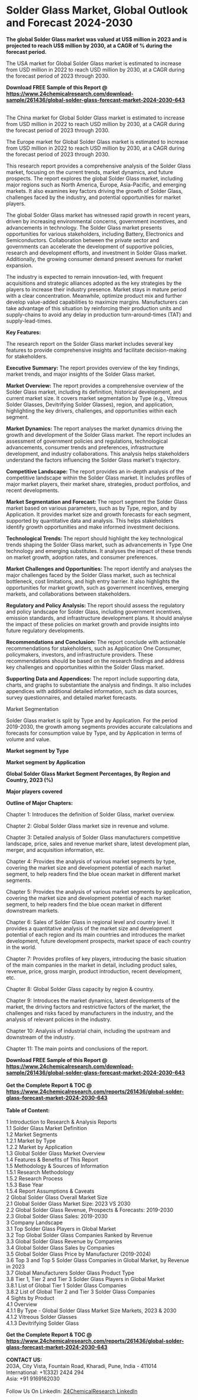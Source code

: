 <h1>Solder Glass Market, Global Outlook and Forecast 2024-2030</h1><p><strong>The global Solder Glass market was valued at US$ million in 2023 and is projected to reach US$ million by 2030, at a CAGR of % during the forecast period.</strong></p><p>
</p><p>The USA market for Global Solder Glass market is estimated to increase from USD million in 2022 to reach USD million by 2030, at a CAGR during the forecast period of 2023 through 2030.</p><div><b>Download FREE Sample of this Report @ 
            <a href="https://www.24chemicalresearch.com/download-sample/261436/global-solder-glass-forecast-market-2024-2030-643">
            https://www.24chemicalresearch.com/download-sample/261436/global-solder-glass-forecast-market-2024-2030-643</a></b></div><br><p>
</p><p>The China market for Global Solder Glass market is estimated to increase from USD million in 2022 to reach USD million by 2030, at a CAGR during the forecast period of 2023 through 2030.</p><p>
</p><p>The Europe market for Global Solder Glass market is estimated to increase from USD million in 2022 to reach USD million by 2030, at a CAGR during the forecast period of 2023 through 2030.</p><p>
</p><p>This research report provides a comprehensive analysis of the Solder Glass market, focusing on the current trends, market dynamics, and future prospects. The report explores the global Solder Glass market, including major regions such as North America, Europe, Asia-Pacific, and emerging markets. It also examines key factors driving the growth of Solder Glass, challenges faced by the industry, and potential opportunities for market players.</p><p>
The global Solder Glass market has witnessed rapid growth in recent years, driven by increasing environmental concerns, government incentives, and advancements in technology. The Solder Glass market presents opportunities for various stakeholders, including Battery, Electronics and Semiconductors. Collaboration between the private sector and governments can accelerate the development of supportive policies, research and development efforts, and investment in Solder Glass market. Additionally, the growing consumer demand present avenues for market expansion.</p><p>
The industry is expected to remain innovation-led, with frequent acquisitions and strategic alliances adopted as the key strategies by the players to increase their industry presence. Market stays in mature period with a clear concentration. Meanwhile, optimize product mix and further develop value-added capabilities to maximize margins. Manufacturers can take advantage of this situation by reinforcing their production units and supply-chains to avoid any delay in production turn-around-times (TAT) and supply-lead-times.</p><p>
<strong>Key Features:</strong></p><p>
The research report on the Solder Glass market includes several key features to provide comprehensive insights and facilitate decision-making for stakeholders.</p><p>
<strong>Executive Summary: </strong>The report provides overview of the key findings, market trends, and major insights of the Solder Glass market.</p><p>
<strong>Market Overview:</strong> The report provides a comprehensive overview of the Solder Glass market, including its definition, historical development, and current market size. It covers market segmentation by Type (e.g., Vitreous Solder Glasses, Devitrifying Solder Glasses), region, and application, highlighting the key drivers, challenges, and opportunities within each segment.</p><p>
<strong>Market Dynamics: </strong>The report analyses the market dynamics driving the growth and development of the Solder Glass market. The report includes an assessment of government policies and regulations, technological advancements, consumer trends and preferences, infrastructure development, and industry collaborations. This analysis helps stakeholders understand the factors influencing the Solder Glass market's trajectory.</p><p>
<strong>Competitive Landscape:</strong> The report provides an in-depth analysis of the competitive landscape within the Solder Glass market. It includes profiles of major market players, their market share, strategies, product portfolios, and recent developments.</p><p>
<strong>Market Segmentation and Forecast: </strong>The report segment the Solder Glass market based on various parameters, such as by Type, region, and by Application. It provides market size and growth forecasts for each segment, supported by quantitative data and analysis. This helps stakeholders identify growth opportunities and make informed investment decisions.</p><p>
<strong>Technological Trends: </strong>The report should highlight the key technological trends shaping the Solder Glass market, such as advancements in Type One technology and emerging substitutes. It analyses the impact of these trends on market growth, adoption rates, and consumer preferences.</p><p>
<strong>Market Challenges and Opportunities: </strong>The report identify and analyses the major challenges faced by the Solder Glass market, such as technical bottleneck, cost limitations, and high entry barrier. It also highlights the opportunities for market growth, such as government incentives, emerging markets, and collaborations between stakeholders.</p><p>
<strong>Regulatory and Policy Analysis: </strong>The report should assess the regulatory and policy landscape for Solder Glass, including government incentives, emission standards, and infrastructure development plans. It should analyse the impact of these policies on market growth and provide insights into future regulatory developments.</p><p>
<strong>Recommendations and Conclusion:</strong> The report conclude with actionable recommendations for stakeholders, such as Application One Consumer, policymakers, investors, and infrastructure providers. These recommendations should be based on the research findings and address key challenges and opportunities within the Solder Glass market.</p><p>
<strong>Supporting Data and Appendices: </strong>The report include supporting data, charts, and graphs to substantiate the analysis and findings. It also includes appendices with additional detailed information, such as data sources, survey questionnaires, and detailed market forecasts.</p><p>
Market Segmentation</p><p>
Solder Glass market is split by Type and by Application. For the period 2019-2030, the growth among segments provides accurate calculations and forecasts for consumption value by Type, and by Application in terms of volume and value.</p><p>
<strong>Market segment by Type</strong></p><p>
</p><p>
</p><p><strong>Market segment by Application</strong></p><p>
</p><p>
</p><p><strong>Global Solder Glass Market Segment Percentages, By Region and Country, 2023 (%)</strong></p><p>
</p><p>
</p><p></p><p>
</p><p><strong>Major players covered</strong></p><p>
</p><p>
</p><p><strong>Outline of Major Chapters:</strong></p><p>
Chapter 1: Introduces the definition of Solder Glass, market overview.</p><p>
Chapter 2: Global Solder Glass market size in revenue and volume.</p><p>
Chapter 3: Detailed analysis of Solder Glass manufacturers competitive landscape, price, sales and revenue market share, latest development plan, merger, and acquisition information, etc.</p><p>
Chapter 4: Provides the analysis of various market segments by type, covering the market size and development potential of each market segment, to help readers find the blue ocean market in different market segments.</p><p>
Chapter 5: Provides the analysis of various market segments by application, covering the market size and development potential of each market segment, to help readers find the blue ocean market in different downstream markets.</p><p>
Chapter 6: Sales of Solder Glass in regional level and country level. It provides a quantitative analysis of the market size and development potential of each region and its main countries and introduces the market development, future development prospects, market space of each country in the world.</p><p>
Chapter 7: Provides profiles of key players, introducing the basic situation of the main companies in the market in detail, including product sales, revenue, price, gross margin, product introduction, recent development, etc.</p><p>
Chapter 8: Global Solder Glass capacity by region &amp; country.</p><p>
Chapter 9: Introduces the market dynamics, latest developments of the market, the driving factors and restrictive factors of the market, the challenges and risks faced by manufacturers in the industry, and the analysis of relevant policies in the industry.</p><p>
Chapter 10: Analysis of industrial chain, including the upstream and downstream of the industry.</p><p>
Chapter 11: The main points and conclusions of the report.</p><div><b>Download FREE Sample of this Report @ 
            <a href="https://www.24chemicalresearch.com/download-sample/261436/global-solder-glass-forecast-market-2024-2030-643">
            https://www.24chemicalresearch.com/download-sample/261436/global-solder-glass-forecast-market-2024-2030-643</a></b></div><br><div><b>Get the Complete Report & TOC @ 
            <a href="https://www.24chemicalresearch.com/reports/261436/global-solder-glass-forecast-market-2024-2030-643">
            https://www.24chemicalresearch.com/reports/261436/global-solder-glass-forecast-market-2024-2030-643</a></b></div><br>
            <b>Table of Content:</b><p>1 Introduction to Research & Analysis Reports<br />
    1.1 Solder Glass Market Definition<br />
    1.2 Market Segments<br />
        1.2.1 Market by Type<br />
        1.2.2 Market by Application<br />
    1.3 Global Solder Glass Market Overview<br />
    1.4 Features & Benefits of This Report<br />
    1.5 Methodology & Sources of Information<br />
        1.5.1 Research Methodology<br />
        1.5.2 Research Process<br />
        1.5.3 Base Year<br />
        1.5.4 Report Assumptions & Caveats<br />
2 Global Solder Glass Overall Market Size<br />
    2.1 Global Solder Glass Market Size: 2023 VS 2030<br />
    2.2 Global Solder Glass Revenue, Prospects & Forecasts: 2019-2030<br />
    2.3 Global Solder Glass Sales: 2019-2030<br />
3 Company Landscape<br />
    3.1 Top Solder Glass Players in Global Market<br />
    3.2 Top Global Solder Glass Companies Ranked by Revenue<br />
    3.3 Global Solder Glass Revenue by Companies<br />
    3.4 Global Solder Glass Sales by Companies<br />
    3.5 Global Solder Glass Price by Manufacturer (2019-2024)<br />
    3.6 Top 3 and Top 5 Solder Glass Companies in Global Market, by Revenue in 2023<br />
    3.7 Global Manufacturers Solder Glass Product Type<br />
    3.8 Tier 1, Tier 2 and Tier 3 Solder Glass Players in Global Market<br />
        3.8.1 List of Global Tier 1 Solder Glass Companies<br />
        3.8.2 List of Global Tier 2 and Tier 3 Solder Glass Companies<br />
4 Sights by Product<br />
    4.1 Overview<br />
        4.1.1 By Type - Global Solder Glass Market Size Markets, 2023 & 2030<br />
        4.1.2 Vitreous Solder Glasses<br />
        4.1.3 Devitrifying Solder Glass</p><div><b>Get the Complete Report & TOC @ 
            <a href="https://www.24chemicalresearch.com/reports/261436/global-solder-glass-forecast-market-2024-2030-643">
            https://www.24chemicalresearch.com/reports/261436/global-solder-glass-forecast-market-2024-2030-643</a></b></div><br><b>CONTACT US:</b><br>
            203A, City Vista, Fountain Road, Kharadi, Pune, India - 411014<br>
            International: +1(332) 2424 294<br>
            Asia: +91 9169162030 <br><br>
            Follow Us On LinkedIn: <a href="https://www.linkedin.com/company/24chemicalresearch/">24ChemicalResearch LinkedIn</a>